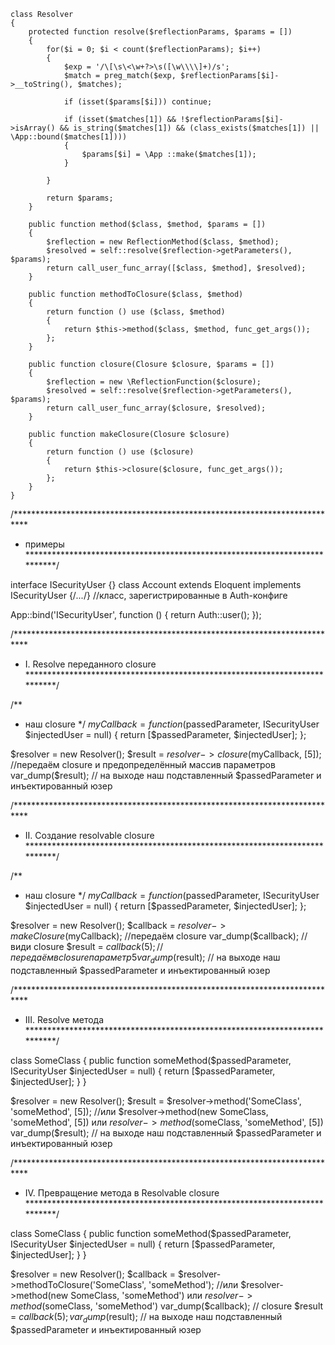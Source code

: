    class Resolver
    {
        protected function resolve($reflectionParams, $params = [])
        {
            for($i = 0; $i < count($reflectionParams); $i++)
            {
                $exp = '/\[\s\<\w+?>\s([\w\\\\]+)/s';
                $match = preg_match($exp, $reflectionParams[$i]->__toString(), $matches);

                if (isset($params[$i])) continue;

                if (isset($matches[1]) && !$reflectionParams[$i]->isArray() && is_string($matches[1]) && (class_exists($matches[1]) || \App::bound($matches[1])))
                {
                    $params[$i] = \App ::make($matches[1]);
                }

            }

            return $params;
        }

        public function method($class, $method, $params = [])
        {
            $reflection = new ReflectionMethod($class, $method);
            $resolved = self::resolve($reflection->getParameters(), $params);
            return call_user_func_array([$class, $method], $resolved);
        }

        public function methodToClosure($class, $method)
        {
            return function () use ($class, $method)
            {
                return $this->method($class, $method, func_get_args());
            };
        }

        public function closure(Closure $closure, $params = [])
        {
            $reflection = new \ReflectionFunction($closure);
            $resolved = self::resolve($reflection->getParameters(), $params);
            return call_user_func_array($closure, $resolved);
        }

        public function makeClosure(Closure $closure)
        {
            return function () use ($closure)
            {
                return $this->closure($closure, func_get_args());
            };
        }
    }


/***************************************************************************
* примеры
***************************************************************************/

interface ISecurityUser {}
class Account extends Eloquent implements ISecurityUser {/*...*/} //класс, зарегистрированные в Auth-конфиге

App::bind('ISecurityUser', function ()
{
    return Auth::user();
});

/***************************************************************************
* I.	Resolve переданного closure
***************************************************************************/

/**
* наш closure
*/
$myCallback = function ($passedParameter, ISecurityUser $injectedUser = null)
{
    return [$passedParameter, $injectedUser];
};

$resolver = new Resolver();
$result = $resolver->closure($myCallback, [5]); //передаём closure и предопределённый массив параметров
var_dump($result); // на выходе наш подставленный $passedParameter и инъектированный юзер

/***************************************************************************
* II.	Создание resolvable closure
***************************************************************************/

/**
* наш closure
*/
$myCallback = function ($passedParameter, ISecurityUser $injectedUser = null)
{
    return [$passedParameter, $injectedUser];
};

$resolver = new Resolver();
$callback = $resolver->makeClosure($myCallback); //передаём closure
var_dump($callback); // види closure
$result = $callback(5); //передаём в closure параметр 5
var_dump($result); // на выходе наш подставленный $passedParameter и инъектированный юзер

/***************************************************************************
* III.	Resolve метода
***************************************************************************/

class SomeClass
{
    public function someMethod($passedParameter, ISecurityUser $injectedUser = null)
    {
        return [$passedParameter, $injectedUser];
    }
}

$resolver = new Resolver();
$result = $resolver->method('SomeClass', 'someMethod', [5]); //или $resolver->method(new SomeClass, 'someMethod', [5]) или $resolver->method($someClass, 'someMethod', [5])
var_dump($result); // на выходе наш подставленный $passedParameter и инъектированный юзер

/***************************************************************************
* IV.	Превращение метода в Resolvable closure
***************************************************************************/

class SomeClass
{
    public function someMethod($passedParameter, ISecurityUser $injectedUser = null)
    {
        return [$passedParameter, $injectedUser];
    }
}

$resolver = new Resolver();
$callback = $resolver->methodToClosure('SomeClass', 'someMethod'); //или $resolver->method(new SomeClass, 'someMethod') или $resolver->method($someClass, 'someMethod')
var_dump($callback); // closure
$result = $callback(5);
var_dump($result); // на выходе наш подставленный $passedParameter и инъектированный юзер
